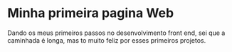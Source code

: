 
# Minha primeira pagina Web

 Dando os meus primeiros passos no desenvolvimento front end, sei que a caminhada é longa, mas to muito feliz por esses primeiros projetos.

